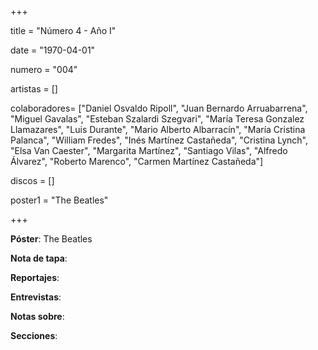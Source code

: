 +++

title = "Número 4 - Año I"

date = "1970-04-01"

numero = "004"

artistas = []

colaboradores= ["Daniel Osvaldo Ripoll", "Juan Bernardo Arruabarrena", "Miguel Gavalas", "Esteban Szalardi Szegvari", "María Teresa Gonzalez Llamazares", "Luis Durante", "Mario Alberto Albarracín", "María Cristina Palanca", "William Fredes", "Inés Martínez Castañeda", "Cristina Lynch", "Elsa Van Caester", "Margarita Martínez", "Santiago Vilas", "Alfredo Álvarez", "Roberto Marenco", "Carmen Martínez Castañeda"]

discos = []

poster1 = "The Beatles"

+++

**Póster**: The Beatles

**Nota de tapa**: 

**Reportajes**: 

**Entrevistas**: 

**Notas sobre**:

**Secciones**:
